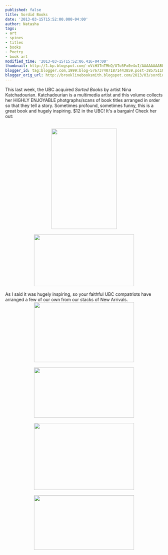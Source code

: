 ```yaml
---
published: false
title: Sordid Books
date: '2013-03-15T15:52:00.000-04:00'
author: Natasha
tags:
- art
- spines
- titles
- books
- Poetry
- book art
modified_time: '2013-03-15T15:52:06.416-04:00'
thumbnail: http://1.bp.blogspot.com/-oViH3TnTMhQ/UTo5Fx0e4uI/AAAAAAAABLc/Og0Ub-uvvbY/s72-c/katchadourian3.jpg
blogger_id: tag:blogger.com,1999:blog-5767374071871443859.post-3857511877395061924
blogger_orig_url: http://brooklinebooksmith.blogspot.com/2013/03/sordid-books.html
---
```


This last week, the UBC acquired <i>Sorted Books </i>by artist Nina Katchadourian. Katchadourian is a multimedia artist and this volume collects her HIGHLY ENJOYABLE photgraphs/scans of book titles arranged in order so that they tell a story. Sometimes profound, sometimes funny, this is a great book and hugely inspiring. $12 in the UBC! It's a bargain! Check her out:<br /><div class="separator" style="clear: both; text-align: center;"></div><br /><div class="separator" style="clear: both; text-align: center;"><a href="http://1.bp.blogspot.com/-oViH3TnTMhQ/UTo5Fx0e4uI/AAAAAAAABLc/Og0Ub-uvvbY/s1600/katchadourian3.jpg" imageanchor="1" style="margin-left: 1em; margin-right: 1em;"><img border="0" height="320" src="http://1.bp.blogspot.com/-oViH3TnTMhQ/UTo5Fx0e4uI/AAAAAAAABLc/Og0Ub-uvvbY/s320/katchadourian3.jpg" width="209" /></a></div><br /><div class="separator" style="clear: both; text-align: center;"><a href="http://3.bp.blogspot.com/-_ql1jEE9qVM/UTo5GBho08I/AAAAAAAABLg/pYvR6WaQK4g/s1600/katchadourian1.jpg" imageanchor="1" style="margin-left: 1em; margin-right: 1em;"><img border="0" height="165" src="http://3.bp.blogspot.com/-_ql1jEE9qVM/UTo5GBho08I/AAAAAAAABLg/pYvR6WaQK4g/s320/katchadourian1.jpg" width="320" /></a></div><br />As I said it was hugely inspiring, so your faithful UBC compatriots have arranged a few of our own from our stacks of New Arrivals.<br /><div class="separator" style="clear: both; text-align: center;"><a href="http://2.bp.blogspot.com/-jH1Z1QZHKgQ/UTo83-ckssI/AAAAAAAABL4/3gsvbZYfjHE/s1600/sordid1.jpg" imageanchor="1" style="margin-left: 1em; margin-right: 1em;"><img border="0" height="191" src="http://2.bp.blogspot.com/-jH1Z1QZHKgQ/UTo83-ckssI/AAAAAAAABL4/3gsvbZYfjHE/s320/sordid1.jpg" width="320" /></a></div><br /><div class="separator" style="clear: both; text-align: center;"><a href="http://2.bp.blogspot.com/-TSY0jXXGfQ8/UTo84qN8gvI/AAAAAAAABMA/rbUnAcnW5Bo/s1600/sordid3.jpg" imageanchor="1" style="margin-left: 1em; margin-right: 1em;"><img border="0" height="160" src="http://2.bp.blogspot.com/-TSY0jXXGfQ8/UTo84qN8gvI/AAAAAAAABMA/rbUnAcnW5Bo/s320/sordid3.jpg" width="320" /></a></div><br /><div class="separator" style="clear: both; text-align: center;"><a href="http://3.bp.blogspot.com/-tyw8hHMQOnA/UTo84-MinLI/AAAAAAAABME/5gmZTbUaMCA/s1600/sordid2.jpg" imageanchor="1" style="margin-left: 1em; margin-right: 1em;"><img border="0" height="213" src="http://3.bp.blogspot.com/-tyw8hHMQOnA/UTo84-MinLI/AAAAAAAABME/5gmZTbUaMCA/s320/sordid2.jpg" width="320" /></a></div><br /><div class="separator" style="clear: both; text-align: center;"><a href="http://4.bp.blogspot.com/-PPAGFGX_QnY/UTo85IP7yiI/AAAAAAAABMQ/Gbn76xZk8Og/s1600/sordid4.jpg" imageanchor="1" style="margin-left: 1em; margin-right: 1em;"><img border="0" height="174" src="http://4.bp.blogspot.com/-PPAGFGX_QnY/UTo85IP7yiI/AAAAAAAABMQ/Gbn76xZk8Og/s320/sordid4.jpg" width="320" /></a></div>
